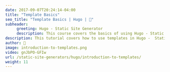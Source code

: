 ```yaml
---
date: 2017-09-07T20:24:14-04:00
title: "Template Basics"
seo_title: "Template Basics | Hugo | 🦒"
subheader:
     greeting: Hugo - Static Site Generator
     description: This course covers the basics of using Hugo - Static Site Generator. Work your way through the articles and we'll teach you everything you need to know to create a professional and scalable website or blog!
description: This tutorial covers how to use templates in Hugo -  Static Site Generator.
author: 🦒
image: introduction-to-templates.png
video: gnJbPO-GFIw
url: /static-site-generators/hugo/introduction-to-templates/
weight: 11
---
```


